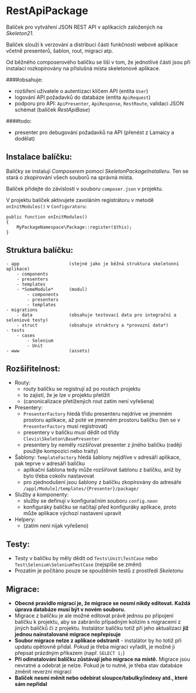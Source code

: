 
RestApiPackage
===============

Balíček pro vytváření JSON REST API v aplikacích založených na *Skeleton21*.

Balíček slouží k verzování a distribuci části funkčnosti webové aplikace včetně presenterů, šablon, rout, migrací atp.

Od běžného composerového balíčku se liší v tom, že jednotlivé části jsou při instalaci rozkopírovány na příslušná místa
skeletonové aplikace.

####obsahuje:
- rozšíření uživatele o autentizaci klíčem API (entita `User`)
- logování API požadavků do databáze (entita `ApiRequest`)
- podporu pro API: `ApiPresenter`, `ApiResponse`, `RestRoute`, validaci JSON schémat (balíček *RestApiBase*)

####todo:
- presenter pro debugování požadavků na API (přenést z Lamaicy a dodělat)


Instalace balíčku:
------------------
Balíčky se instalují *Composerem* pomocí *SkeletonPackageInstalleru*. Ten se stará o zkopírování všech souborů na správná místa.

Balíček přidejte do závislostí v souboru `composer.json` v projektu.

V projektu balíček aktivujete zavoláním registrátoru v metodě `onInitModules()` v `Configuratoru`:

	public function onInitModules()
	{
		MyPackageNamespace\Package::register($this);
	}


Struktura balíčku:
------------------

	- app 					(stejné jako je běžná struktura skeletonní aplikace)
		- components
		- presenters
		- templates
		- *SomeModule*		(modul)
			- components
        	- presenters
        	- templates
	- migrations
		- data   			(obsahuje testovací data pro integrační a seleniové testy)
		- struct 			(obsahuje struktury a *provozní data*)
	- tests
		- cases
			- Selenium
			- Unit
	- www					(assets)


Rozšiřitelnost:
---------------
- Routy:
	- routy balíčku se registrují až po routách projektu
	- to zajistí, že je lze v projektu přetížit
	- (canonicalizace přetížených rout zatím není vyřešena)
- Presentery:
	- `PresenterFactory` hledá třídu presenteru nejdríve ve jmenném prostoru aplikace, až poté ve jmenném prostoru
		balíčku (ten se v `PresenterFactory` musí registrovat)
	- presentery v balíčku musí dědit od třídy `Clevis\Skeleton\BasePresenter`
	- presentery by neměly rozšiřovat presenter z jiného balíčku (raději použijte kompozici nebo traity)
- Šablony: `TemplateFactory` hledá šablony nejdříve v adresáři aplikace, pak teprve v adresáři balíčku
	- aplikační šablona tedy může rozšiřovat šablonu z balíčku, aniž by bylo třeba cokoliv nastavovat
	- pro zjednodušení jsou šablony z balíčku zkopírovány do adresáře `/app[/Module]/templates/{Presenter}/package/`
- Služby a komponenty:
	- služby se definují v konfiguračním souboru `config.neon`
	- konfiguráky balíčku se načítají před konfiguráky aplikace, proto může aplikace výchozí nastavení upravit
- Helpery:
	- (zatím není nijak vyřešeno)


Testy:
------
- Testy v balíčku by měly dědit od `Tests\Unit\TestCase` nebo `Test\Selenium\SeleniumTestCase` (nejspíše se změní)
- Prozatím je počítáno pouze se spouštěním testů z prostředí *Skeletonu*


Migrace:
--------
- **Obecné pravidlo migrací je, že migrace se nesmí nikdy editovat. Každá úprava databáze musí být v novém souboru.**
- Migrace z balíčku je ale možné editovat právě jednou po připojení balíčku k projektu, aby se zabránilo případným kolizím
	s migracemi z jiných balíčků či z projektu. Instalátor balíčku totiž při jeho
	aktualizaci **již jednou nainstalované migrace nepřepisuje**
- **Soubor migrace nelze z aplikace odstranit** - instalátor by ho totiž při updatu opětovně přidal. Pokud je třeba
	migraci vyřadit, je možné ji přepsat prázdným příkazem (např. `SELECT 1;`)
- **Při odinstalování balíčku zůstávají jeho migrace na místě.** Migrace jsou nevratné a odebrat je nelze. Pokud je to nutné,
	je třeba stav databáze změnit reverzní migrací
- **Balíček nesmí měnit nebo odebírat sloupce/tabulky/indexy atd., které sám nepřidal**
